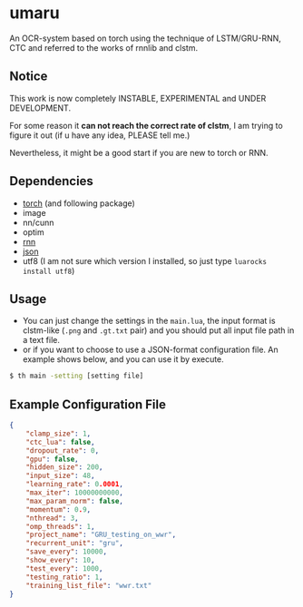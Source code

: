 # umaru
An OCR-system based on torch using the technique of LSTM/GRU-RNN, CTC and referred to the works of rnnlib and clstm.

## Notice

This work is now completely INSTABLE, EXPERIMENTAL and UNDER DEVELOPMENT.

For some reason it **can not reach the correct rate of clstm**, I am trying to figure it out (if u have any idea, PLEASE tell me.)

Nevertheless, it might be a good start if you are new to torch or RNN.

## Dependencies

- [torch](https://github.com/torch/torch7) (and following package)
- image
- nn/cunn
- optim
- [rnn](https://github.com/Element-Research/rnn)
- [json](https://github.com/clementfarabet/lua---json)
- utf8 (I am not sure which version I installed, so just type `luarocks install utf8`)

## Usage

- You can just change the settings in the `main.lua`, the input format is clstm-like (`.png` and `.gt.txt` pair) and you should put all input file path in a text file.
- or if you want to choose to use a JSON-format configuration file. An example shows below, and you can use it by execute.

```sh
$ th main -setting [setting file]
```

## Example Configuration File

```json
{
    "clamp_size": 1,
    "ctc_lua": false,
    "dropout_rate": 0,
    "gpu": false,
    "hidden_size": 200,
    "input_size": 48,
    "learning_rate": 0.0001,
    "max_iter": 10000000000,
    "max_param_norm": false,
    "momentum": 0.9,
    "nthread": 3,
    "omp_threads": 1,
    "project_name": "GRU_testing_on_wwr",
    "recurrent_unit": "gru",
    "save_every": 10000,
    "show_every": 10,
    "test_every": 1000,
    "testing_ratio": 1,
    "training_list_file": "wwr.txt"
}
```

